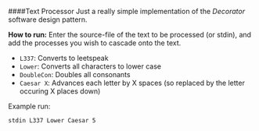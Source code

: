 ####Text Processor 
Just a really simple implementation of the *Decorator* software design pattern. 


**How to run:**
Enter the source-file of the text to be processed (or stdin), and add the processes you wish to cascade onto the text.
* `L337`: Converts to leetspeak
* `Lower`: Converts all characters to lower case
* `DoubleCon`: Doubles all consonants
* `Caesar X`: Advances each letter by X spaces (so replaced by the letter occuring X places down)

Example run:
```
stdin L337 Lower Caesar 5
```
